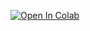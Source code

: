 [![Open In Colab](https://colab.research.google.com/assets/colab-badge.svg)](https://colab.research.google.com/github/mahavirficha/trash_object_detector/blob/main/)
